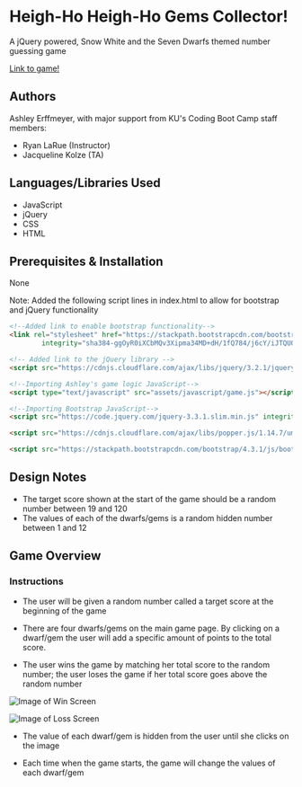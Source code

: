 # Heigh-Ho Heigh-Ho Gems Collector!
A jQuery powered, Snow White and the Seven Dwarfs themed number guessing game

[Link to game!](https://erffmea.github.io/unit-4-game/) 

## Authors
Ashley Erffmeyer, with major support from KU's Coding Boot Camp staff members:
* Ryan LaRue (Instructor)
* Jacqueline Kolze (TA)

## Languages/Libraries Used
* JavaScript
* jQuery
* CSS
* HTML

## Prerequisites & Installation
None

Note: Added the following script lines in index.html to allow for bootstrap and jQuery functionality

```html
<!--Added link to enable bootstrap functionality-->
<link rel="stylesheet" href="https://stackpath.bootstrapcdn.com/bootstrap/4.3.1/css/bootstrap.min.css"
        integrity="sha384-ggOyR0iXCbMQv3Xipma34MD+dH/1fQ784/j6cY/iJTQUOhcWr7x9JvoRxT2MZw1T" crossorigin="anonymous">

<!-- Added link to the jQuery library -->
<script src="https://cdnjs.cloudflare.com/ajax/libs/jquery/3.2.1/jquery.min.js"></script>

<!--Importing Ashley's game logic JavaScript-->
<script type="text/javascript" src="assets/javascript/game.js"></script>

<!--Importing Bootstrap JavaScript-->
<script src="https://code.jquery.com/jquery-3.3.1.slim.min.js" integrity="sha384-q8i/X+965DzO0rT7abK41JStQIAqVgRVzpbzo5smXKp4YfRvH+8abtTE1Pi6jizo" crossorigin="anonymous"></script>

<script src="https://cdnjs.cloudflare.com/ajax/libs/popper.js/1.14.7/umd/popper.min.js" integrity="sha384-UO2eT0CpHqdSJQ6hJty5KVphtPhzWj9WO1clHTMGa3JDZwrnQq4sF86dIHNDz0W1" crossorigin="anonymous"></script>

<script src="https://stackpath.bootstrapcdn.com/bootstrap/4.3.1/js/bootstrap.min.js" integrity="sha384-JjSmVgyd0p3pXB1rRibZUAYoIIy6OrQ6VrjIEaFf/nJGzIxFDsf4x0xIM+B07jRM" crossorigin="anonymous"></script>
```

## Design Notes
* The target score shown at the start of the game should be a random number between 19 and 120
* The values of each of the dwarfs/gems is a random hidden number between 1 and 12

## Game Overview

### Instructions

* The user will be given a random number called a target score at the beginning of the game

* There are four dwarfs/gems on the main game page. By clicking on a dwarf/gem the user will add a specific amount of points to the total score.

* The user wins the game by matching her total score to the random number; the user loses the game if her total score goes above the random number

![Image of Win Screen](https://github.com/erffmea/gem-collector/blob/master/assets/images/win.png)

![Image of Loss Screen](https://github.com/erffmea/gem-collector/blob/master/assets/images/loss.png)

* The value of each dwarf/gem is hidden from the user until she clicks on the image

* Each time when the game starts, the game will change the values of each dwarf/gem


